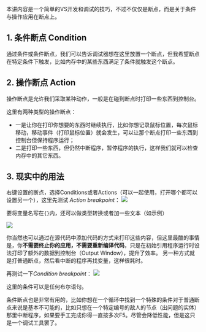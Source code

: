 本讲内容是一个简单的VS开发和调试的技巧，不过不仅仅是断点，而是关于条件与操作应用在断点上。

## 1. 条件断点 Condition

通过条件或条件断点，我们可以告诉调试器想在这里放置一个断点，但我希望断点在特定条件下触发，比如内存中的某些东西满足了条件就触发这个断点。

## 2. 操作断点 Action

操作断点是允许我们采取某种动作，一般是在碰到断点时打印一些东西到控制台。

这里有两种类型的操作断点：
- 一是让你在打印你想要的东西时继续执行，比如你想记录鼠标位置，每次鼠标移动，移动事件（打印鼠标位置）就会发生，可以让那个断点打印一些东西到控制台但保持程序运行；
- 二是打印一些东西，但仍然中断程序，暂停程序的执行，这样我们就可以检查内存中的其它东西。

## 3. 现实中的用法

右键设置的断点，选择Conditions或者Actions（可以一起使用，打开哪个都可以设置另一个），这里先测试 *Action breakpoint*：
![](Pasted%20image%2020230728222350.png)

要将变量名写在`{}`内，还可以做类型转换或者加一些文本（如示例）

![](Pasted%20image%2020230728222958.png)

你当然也可以通过在源代码中添加代码的方式来打印这些内容，但这里最酷的事情是，你**不需要终止你的应用，不需要重新编译代码**，只是在初始引用程序运行时设法打印了额外的数据到控制台（Output Window），提升了效率。
另一种方式就是打普通断点，然后看中断的程序再找变量，这样很耗时。

再测试一下*Condition breakpoint*：
![](Pasted%20image%2020230728223139.png)

这里的条件可以是任何布尔语句。

条件断点也是非常有用的，比如你想在一个循环中找到一个特殊的条件对于普通断点来说是基本不可能的，比如只想在一个特定编号的敌人的节点（出问题的实体）那里中断程序，如果要手工完成你得一直按多次F5。尽管会降低性能，但是这只是一个调试工具罢了。